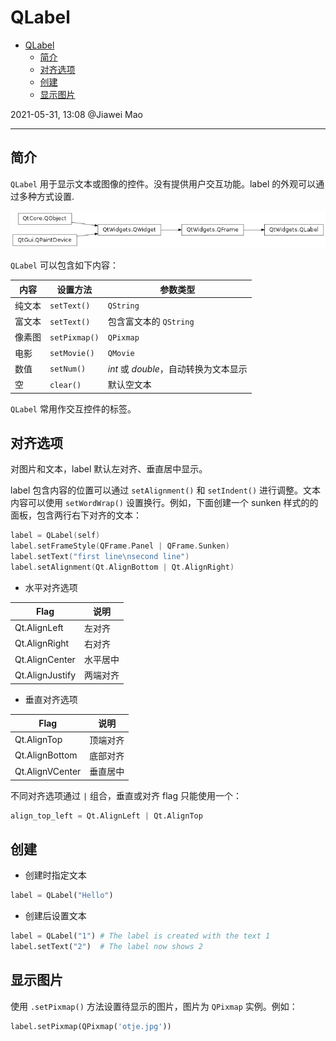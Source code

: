 # QLabel

- [QLabel](#qlabel)
  - [简介](#简介)
  - [对齐选项](#对齐选项)
  - [创建](#创建)
  - [显示图片](#显示图片)

2021-05-31, 13:08
@Jiawei Mao
***

## 简介

`QLabel` 用于显示文本或图像的控件。没有提供用户交互功能。label 的外观可以通过多种方式设置.

![](images/2021-05-31-13-05-00.png)

`QLabel` 可以包含如下内容：

|内容|设置方法|参数类型|
|---|---|---|
|纯文本|`setText()`|`QString`|
|富文本|`setText()`|包含富文本的 `QString`|
|像素图|`setPixmap()`|`QPixmap`|
|电影|`setMovie()`|`QMovie`|
|数值|`setNum()`|*int* 或 *double*，自动转换为文本显示|
|空|`clear()`|默认空文本|

`QLabel` 常用作交互控件的标签。

## 对齐选项

对图片和文本，label 默认左对齐、垂直居中显示。

label 包含内容的位置可以通过 `setAlignment()` 和 `setIndent()` 进行调整。文本内容可以使用 `setWordWrap()` 设置换行。例如，下面创建一个 sunken 样式的的面板，包含两行右下对齐的文本：

```cpp
label = QLabel(self)
label.setFrameStyle(QFrame.Panel | QFrame.Sunken)
label.setText("first line\nsecond line")
label.setAlignment(Qt.AlignBottom | Qt.AlignRight)
```

- 水平对齐选项

|Flag|说明|
|---|---|
|Qt.AlignLeft|左对齐|
|Qt.AlignRight|右对齐|
|Qt.AlignCenter|水平居中|
|Qt.AlignJustify|两端对齐|

- 垂直对齐选项

|Flag|说明|
|---|---|
|Qt.AlignTop|顶端对齐|
|Qt.AlignBottom|底部对齐|
|Qt.AlignVCenter|垂直居中|

不同对齐选项通过 `|` 组合，垂直或对齐 flag 只能使用一个：

```py
align_top_left = Qt.AlignLeft | Qt.AlignTop
```




## 创建

- 创建时指定文本

```py
label = QLabel("Hello")
```

- 创建后设置文本

```py
label = QLabel("1") # The label is created with the text 1
label.setText("2")  # The label now shows 2
```



## 显示图片

使用 `.setPixmap()` 方法设置待显示的图片，图片为 `QPixmap` 实例。例如：

```py
label.setPixmap(QPixmap('otje.jpg'))
```


